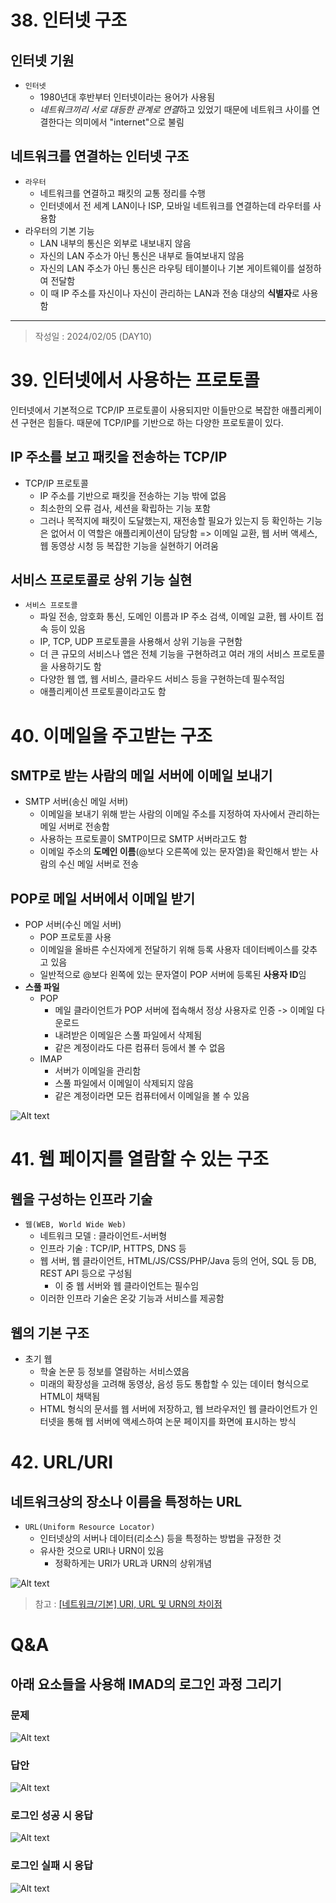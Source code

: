 # 38. 인터넷 구조

## 인터넷 기원

- `인터넷`
  - 1980년대 후반부터 인터넷이라는 용어가 사용됨
  - *네트워크끼리 서로 대등한 관계로 연결*하고 있었기 때문에 네트워크 사이를 연결한다는 의미에서 "internet"으로 불림

## 네트워크를 연결하는 인터넷 구조

- `라우터`
  - 네트워크를 연결하고 패킷의 교통 정리를 수행
  - 인터넷에서 전 세계 LAN이나 ISP, 모바일 네트워크를 연결하는데 라우터를 사용함
- 라우터의 기본 기능
  - LAN 내부의 통신은 외부로 내보내지 않음
  - 자신의 LAN 주소가 아닌 통신은 내부로 들여보내지 않음
  - 자신의 LAN 주소가 아닌 통신은 라우팅 테이블이나 기본 게이트웨이를 설정하여 전달함
  - 이 때 IP 주소를 자신이나 자신이 관리하는 LAN과 전송 대상의 **식별자**로 사용함

---

> 작성일 : 2024/02/05 (DAY10)

# 39. 인터넷에서 사용하는 프로토콜

인터넷에서 기본적으로 TCP/IP 프로토콜이 사용되지만 이들만으로 복잡한 애플리케이션 구현은 힘들다. 때문에 TCP/IP를 기반으로 하는 다양한 프로토콜이 있다.

## IP 주소를 보고 패킷을 전송하는 TCP/IP

- TCP/IP 프로토콜
  - IP 주소를 기반으로 패킷을 전송하는 기능 밖에 없음
  - 최소한의 오류 검사, 세션을 확립하는 기능 포함
  - 그러나 목적지에 패킷이 도달했는지, 재전송할 필요가 있는지 등 확인하는 기능은 없어서 이 역할은 애플리케이션이 담당함
=> 이메일 교환, 웹 서버 액세스, 웹 동영상 시청 등 복잡한 기능을 실현하기 어려움

## 서비스 프로토콜로 상위 기능 실현

- `서비스 프로토콜`
  - 파일 전송, 암호화 통신, 도메인 이름과 IP 주소 검색, 이메일 교환, 웹 사이트 접속 등이 있음
  - IP, TCP, UDP 프로토콜을 사용해서 상위 기능을 구현함
  - 더 큰 규모의 서비스나 앱은 전체 기능을 구현하려고 여러 개의 서비스 프로토콜을 사용하기도 함
  - 다양한 웹 앱, 웹 서비스, 클라우드 서비스 등을 구현하는데 필수적임
  - 애플리케이션 프로토콜이라고도 함

# 40. 이메일을 주고받는 구조

## SMTP로 받는 사람의 메일 서버에 이메일 보내기

- SMTP 서버(송신 메일 서버)
  - 이메일을 보내기 위해 받는 사람의 이메일 주소를 지정하여 자사에서 관리하는 메일 서버로 전송함
  - 사용하는 프로토콜이 SMTP이므로 SMTP 서버라고도 함
  - 이메일 주소의 **도메인 이름**(@보다 오른쪽에 있는 문자열)을 확인해서 받는 사람의 수신 메일 서버로 전송

## POP로 메일 서버에서 이메일 받기

- POP 서버(수신 메일 서버)
  - POP 프로토콜 사용
  - 이메일을 올바른 수신자에게 전달하기 위해 등록 사용자 데이터베이스를 갖추고 있음
  - 일반적으로 @보다 왼쪽에 있는 문자열이 POP 서버에 등록된 **사용자 ID**임
- **스풀 파일**
  - POP
    - 메일 클라이언트가 POP 서버에 접속해서 정상 사용자로 인증 -> 이메일 다운로드
    - 내려받은 이메일은 스풀 파일에서 삭제됨
    - 같은 계정이라도 다른 컴퓨터 등에서 볼 수 없음
  - IMAP
    - 서버가 이메일을 관리함
    - 스풀 파일에서 이메일이 삭제되지 않음
    - 같은 계정이라면 모든 컴퓨터에서 이메일을 볼 수 있음

![Alt text](image-21.png)

# 41. 웹 페이지를 열람할 수 있는 구조

## 웹을 구성하는 인프라 기술

- `웹(WEB, World Wide Web)`
  - 네트워크 모델 : 클라이언트-서버형
  - 인프라 기술 : TCP/IP, HTTPS, DNS 등
  - 웹 서버, 웹 클라이언트, HTML/JS/CSS/PHP/Java 등의 언어, SQL 등 DB, REST API 등으로 구성됨
    - 이 중 웹 서버와 웹 클라이언트는 필수임
  - 이러한 인프라 기술은 온갖 기능과 서비스를 제공함

## 웹의 기본 구조

- 초기 웹
  - 학술 논문 등 정보를 열람하는 서비스였음
  - 미래의 확장성을 고려해 동영상, 음성 등도 통합할 수 있는 데이터 형식으로 HTML이 채택됨
  - HTML 형식의 문서를 웹 서버에 저장하고, 웹 브라우저인 웹 클라이언트가 인터넷을 통해 웹 서버에 액세스하여 논문 페이지를 화면에 표시하는 방식

# 42. URL/URI

## 네트워크상의 장소나 이름을 특정하는 URL

- `URL(Uniform Resource Locator)`
  - 인터넷상의 서버나 데이터(리소스) 등을 특정하는 방법을 규정한 것
  - 유사한 것으로 URI나 URN이 있음
    - 정확하게는 URI가 URL과 URN의 상위개념

![Alt text](image-22.png)

> 참고 : [[네트워크/기본] URI, URL 및 URN의 차이점](https://hanamon.kr/%EB%84%A4%ED%8A%B8%EC%9B%8C%ED%81%AC-%EA%B8%B0%EB%B3%B8-url-uri-urn-%EC%B0%A8%EC%9D%B4%EC%A0%90/#:~:text=URN%EC%9D%80%20%EB%A6%AC%EC%86%8C%EC%8A%A4%EB%A5%BC%20%EC%98%81%EA%B5%AC%EC%A0%81%EC%9D%B4%EA%B3%A0%20%EC%9C%A0%EC%9D%BC%ED%95%98%EA%B2%8C%20%EC%8B%9D%EB%B3%84%ED%95%A0%20%EC%88%98%20%EC%9E%88%EB%8A%94%20URI%EC%9D%B4%EB%8B%A4.,%EC%95%8A%EA%B3%A0%20%EA%B2%BD%EB%A1%9C%EC%99%80%20%EB%A6%AC%EC%86%8C%EC%8A%A4%20%EC%9E%90%EC%B2%B4%EB%A5%BC%20%ED%8A%B9%EC%A0%95%ED%95%98%EB%8A%94%20%EA%B2%83%EC%9D%84%20%EB%AA%A9%ED%91%9C%EB%A1%9C%ED%95%98%EB%8A%94%20URI%EC%9D%B4%EB%8B%A4.)

# Q&A

## 아래 요소들을 사용해 IMAD의 로그인 과정 그리기

### 문제
![Alt text](image-24.png)

### 답안
![Alt text](image-25.png)

### 로그인 성공 시 응답
![Alt text](image-26.png)

### 로그인 실패 시 응답
![Alt text](image-27.png)
